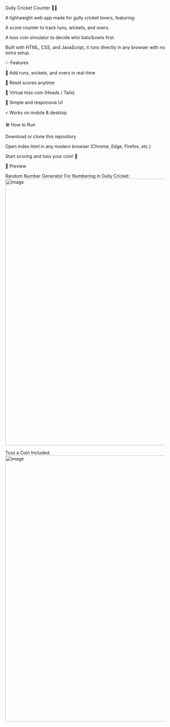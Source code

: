 Gully Cricket Counter 🏏🎲

A lightweight web app made for gully cricket lovers, featuring:

A score counter to track runs, wickets, and overs.

A toss coin simulator to decide who bats/bowls first.

Built with HTML, CSS, and JavaScript, it runs directly in any browser with no extra setup.

✨ Features

🏏 Add runs, wickets, and overs in real-time

🔄 Reset scores anytime

🎲 Virtual toss coin (Heads / Tails)

🎨 Simple and responsive UI

⚡ Works on mobile & desktop

🛠️ How to Run

Download or clone this repository

Open index.html in any modern browser (Chrome, Edge, Firefox, etc.)

Start scoring and toss your coin! 🎉

📸 Preview

Random Number Generator For Numbering in Gully Cricket:
<img width="1919" height="838" alt="image" src="https://github.com/user-attachments/assets/28c0f12a-208b-46c9-8b42-4414062cd68e" />

Toss a Coin Included:
<img width="1888" height="836" alt="image" src="https://github.com/user-attachments/assets/c32f3d60-b677-4bed-8be1-f462f0468126" />

